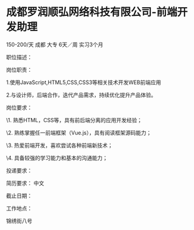 # 成都罗润顺弘网络科技有限公司-前端开发助理

150-200/天 成都 大专 6天／周 实习3个月

职位描述：

岗位职责：

1.使用JavaScript,HTML5,CSS,CSS3等相关技术开发WEB前端应用

2.与设计师，后端合作，迭代产品需求，持续优化提升产品体验。

岗位要求：

\1. 熟悉HTML，CSS等，具有前后端分离的应用开发经验；

\2. 熟练掌握任一前端框架（Vue.js），具有阅读框架源码能力；

\3. 热爱前端开发，喜欢尝试各种前端新技术；

\4. 具备较强的学习能力和基本的沟通能力；



投递要求：

简历要求： 中文

截止日期：

工作地点：

锦绣街八号